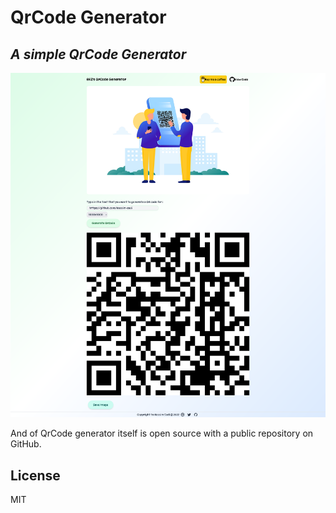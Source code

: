 # QrCode Generator

## _A simple QrCode Generator_

![alt text](https://github.com/Nassim-sadi/QrCode-generator/blob/master/img/site_img.png?raw=true)

And of QrCode generator itself is open source with a public repository
on GitHub.

## License

MIT
